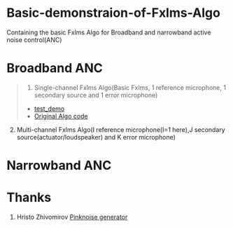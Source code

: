 # Basic-demonstraion-of-Fxlms-Algo
Containing the basic Fxlms Algo for Broadband and narrowband active noise control(ANC)
# Broadband ANC
> 1. Single-channel Fxlms Algo(Basic Fxlms, 1 reference microphone, 1 secondary source and 1 error microphone)
>  - [test_demo](https://github.com/875441459/Basic-demonstraion-of-Fxlms-Algo/blob/master/Fxlms_test.m)
>  - [Original Algo code](https://github.com/875441459/Basic-demonstraion-of-Fxlms-Algo/blob/master/Fxlms_v1.m)
2. Multi-channel Fxlms Algo(I reference microphone(I=1 here),J secondary source(actuator/loudspeaker) and K error microphone)

# Narrowband ANC

# Thanks
1. Hristo Zhivomirov [Pinknoise generator](https://www.mathworks.com/matlabcentral/fileexchange/42919-pink-red-blue-and-violet-noise-generation-with-matlab)

